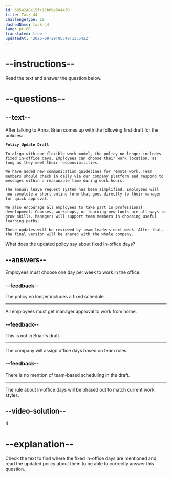```yaml
---
id: 6854248c15fc16b6be504430
title: Task 44
challengeType: 19
dashedName: task-44
lang: pt-BR
translated: true
updatedAt: '2025-09-29T05:49:13.542Z'
---
```


<!-- READING -->

# --instructions--

Read the text and answer the question below.

# --questions--

## --text--

After talking to Anna, Brian comes up with the following first draft for the policies:

**`Policy Update Draft`**

`To align with our flexible work model, the policy no longer includes fixed in-office days. Employees can choose their work location, as long as they meet their responsibilities.`

`We have added new communication guidelines for remote work. Team members should check in daily via our company platform and respond to messages within a reasonable time during work hours.`

`The annual leave request system has been simplified. Employees will now complete a short online form that goes directly to their manager for quick approval.`

`We also encourage all employees to take part in professional development. Courses, workshops, or learning new tools are all ways to grow skills. Managers will support team members in choosing useful learning paths.`

`These updates will be reviewed by team leaders next week. After that, the final version will be shared with the whole company.`

What does the updated policy say about fixed in-office days?

## --answers--

Employees must choose one day per week to work in the office.

### --feedback--

The policy no longer includes a fixed schedule.

---

All employees must get manager approval to work from home.

### --feedback--

This is not in Brian's draft.

---

The company will assign office days based on team roles.

### --feedback--

There is no mention of team-based scheduling in the draft.

---

The rule about in-office days will be phased out to match current work styles.

## --video-solution--

4

# --explanation--

Check the text to find where the fixed in-office days are mentioned and read the updated policy about them to be able to correctly answer this question.

